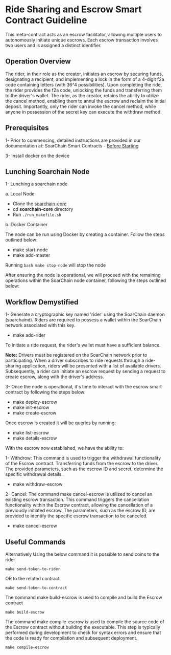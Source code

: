 
# Ride Sharing and Escrow Smart Contract Guideline

This meta-contract acts as an escrow facilitator, allowing multiple users to autonomously initiate unique escrows. Each escrow transaction involves two users and is assigned a distinct identifier.

## Operation Overview

The rider, in their role as the creator, initiates an escrow by securing funds, designating a recipient, and implementing a lock in the form of a 4-digit f2a code containing letters (with 36^4 possibilities). Upon completing the ride, the rider provides the f2a code, unlocking the funds and transferring them to the driver's wallet. The rider, as the creator, retains the ability to utilize the cancel method, enabling them to annul the escrow and reclaim the initial deposit. Importantly, only the rider can invoke the cancel method, while anyone in possession of the secret key can execute the withdraw method.

## Prerequisites

1- Prior to commencing, detailed instructions are provided in our documentation at:
SoarChain Smart Contracts - [Before Starting](https://docs.soarchain.com/smart%20contracts/before-Starting)

3- Install docker on the device

## Lunching Soarchain Node

1- Lunching a soarchain node

a. Local Node

* Clone the [soarchain-core](https://github.com/soar-robotics/soarchain-core)
* cd **soarchain-core** directory
* Run  ```./run_makefile.sh```

b. Docker Container

The node can be run using Docker by creating a container. Follow the steps outlined below:

* make start-node
* make add-master

Running ```bash make stop-node``` will stop the node

After ensuring the node is operational, we will proceed with the remaining operations within the SoarChain node container, following the steps outlined below:

## Workflow Demystified

1- Generate a cryptographic key named 'rider' using the SoarChain daemon (soarchaind). Riders are required to possess a wallet within the SoarChain network associated with this key.

* make add-rider

To initiate a ride request, the rider's wallet must have a sufficient balance.

**Note:** Drivers must be registered on the SoarChain network prior to participating. When a driver subscribes to ride requests through a ride-sharing application, riders will be presented with a list of available drivers. Subsequently, a rider can initiate an escrow request by sending a request to create escrow, along with the driver's address.

3- Once the node is operational, it's time to interact with the escrow smart contract by following the steps below:

* make deploy-escrow
* make init-escrow
* make create-escrow

Once escrow is created it will be queries by running:

* make list-escrow
* make details-escrow

With the escrow now established, we have the ability to:

1- Withdrow: This command is used to trigger the withdrawal functionality of the Escrow contract. Transferring funds from the escrow to the driver. The provided parameters, such as the escrow ID and secret, determine the specific withdrawal details.

* make withdraw-escrow

2- Cancel: The command make cancel-escrow is utilized to cancel an existing escrow transaction. This command triggers the cancellation functionality within the Escrow contract, allowing the cancellation of a previously initiated escrow. The parameters, such as the escrow ID, are provided to identify the specific escrow transaction to be canceled.

* make cancel-escrow

## Useful Commands

Alternatively Using the below command it is possible to send coins to the rider

``` make send-token-to-rider ```

OR to the related contract

``` make send-token-to-contract ```

The command make build-escrow is used to compile and build the Escrow contract

``` make build-escrow ```

The command make compile-escrow is used to compile the source code of the Escrow contract without building the executable. This step is typically performed during development to check for syntax errors and ensure that the code is ready for compilation and subsequent deployment.

``` make compile-escrow ```
